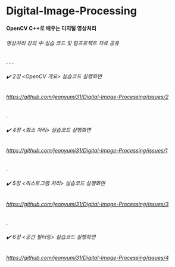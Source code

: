 # Digital-Image-Processing

**OpenCV C++로 배우는 디지털 영상처리**

###### 영상처리 강의 中 실습 코드 및 팀프로젝트 자료 공유

.
.
.

###### :heavy_check_mark: 2장 <OpenCV 개요> 실습코드 실행화면
###### https://github.com/jeonyumi31/Digital-Image-Processing/issues/2

.

###### :heavy_check_mark: 4장 <화소 처리> 실습코드 실행화면
###### https://github.com/jeonyumi31/Digital-Image-Processing/issues/1

.

###### :heavy_check_mark: 5장 <히스토그램 처리> 실습코드 실행화면
###### https://github.com/jeonyumi31/Digital-Image-Processing/issues/3

.

###### :heavy_check_mark: 6장 <공간 필터링> 실습코드 실행화면
###### https://github.com/jeonyumi31/Digital-Image-Processing/issues/4
